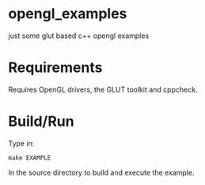 opengl_examples
===============

just some glut based c++ opengl examples

Requirements
============

Requires OpenGL drivers, the GLUT toolkit and cppcheck.

Build/Run
=========

Type in:

    make EXAMPLE

In the source directory to build and execute the example.
